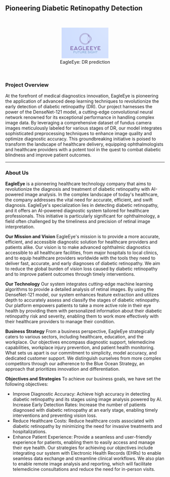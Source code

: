 ## Pioneering Diabetic Retinopathy Detection


 
<br>
<div style="text-align: center;">
  <figure>
    <img src="./Logo.png" alt="EagleEye" style="width:35%">
    <br>
    <figcaption>EagleEye: DR prediction </figcaption>
  </figure>
</div>
<br>


### Project Overview

At the forefront of medical diagnostics innovation, EagleEye is pioneering the application of advanced deep learning techniques to revolutionize the early detection of diabetic retinopathy (DR). Our project harnesses the power of the DenseNet-121 model, a cutting-edge convolutional neural network renowned for its exceptional performance in handling complex image data. By leveraging a comprehensive dataset of fundus camera images meticulously labeled for various stages of DR, our model integrates sophisticated preprocessing techniques to enhance image quality and optimize diagnostic accuracy. This groundbreaking initiative is poised to transform the landscape of healthcare delivery, equipping ophthalmologists and healthcare providers with a potent tool in the quest to combat diabetic blindness and improve patient outcomes.

---

### About Us

**EagleEye** is a pioneering healthcare technology company that aims to revolutionize the diagnosis and treatment of diabetic retinopathy with AI-powered image analysis. In the complex landscape of today's healthcare, the company addresses the vital need for accurate, efficient, and swift diagnosis. EagleEye's specialization lies in detecting diabetic retinopathy, and it offers an AI-powered diagnostic system tailored for healthcare professionals. This initiative is particularly significant for ophthalmology, a field often challenged by the timeliness and precision of retinal image interpretation.

**Our Mission and Vision**
EagleEye's mission is to provide a more accurate, efficient, and accessible diagnostic solution for healthcare providers and patients alike. Our vision is to make advanced ophthalmic diagnostics accessible to all healthcare facilities, from major hospitals to local clinics, and to equip healthcare providers worldwide with the tools they need to deliver fast, accurate, and early diagnoses of diabetic retinopathy. We aim to reduce the global burden of vision loss caused by diabetic retinopathy and to improve patient outcomes through timely interventions.

**Our Technology**
Our system integrates cutting-edge machine learning algorithms to provide a detailed analysis of retinal images. By using the DenseNet-121 model, our system enhances feature extraction and utilizes depth to accurately assess and classify the stages of diabetic retinopathy. Our platform empowers patients to take a more active role in their eye health by providing them with personalized information about their diabetic retinopathy risk and severity, enabling them to work more effectively with their healthcare providers to manage their condition.


**Business Strategy**
From a business perspective, EagleEye strategically caters to various sectors, including healthcare, education, and the workplace. Our objectives encompass diagnostic support, telemedicine capabilities, workplace injury prevention, and patient health monitoring. What sets us apart is our commitment to simplicity, model accuracy, and dedicated customer support. We distinguish ourselves from more complex competitors through our adherence to the Blue Ocean Strategy, an approach that prioritizes innovation and differentiation.

**Objectives and Strategies**
To achieve our business goals, we have set the following objectives:

*   Improve Diagnostic Accuracy: Achieve high accuracy in detecting diabetic 
retinopathy and its stages using image analysis powered by AI.
Increase Early Detection Rates: Increase the number of patients diagnosed with diabetic retinopathy at an early stage, enabling timely interventions and preventing vision loss.
*   Reduce Healthcare Costs: Reduce healthcare costs associated with diabetic retinopathy by minimizing the need for invasive treatments and hospitalizations.
*   Enhance Patient Experience: Provide a seamless and user-friendly experience for patients, enabling them to easily access and manage their eye health.
Our strategies for achieving our objectives include integrating our system with Electronic Health Records (EHRs) to enable seamless data exchange and streamline clinical workflows. We also plan to enable remote image analysis and reporting, which will facilitate telemedicine consultations and reduce the need for in-person visits.

